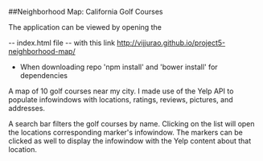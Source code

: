 ##Neighborhood Map: California Golf Courses

The application can be viewed by opening the 

-- index.html file 
-- with this link
   http://vijjurao.github.io/project5-neighborhood-map/

* When downloading repo 'npm install' and 'bower install' for dependencies

A map of 10 golf courses near my city. I made use of the Yelp API to populate infowindows with locations, ratings, reviews, pictures, and addresses.

A search bar filters the golf courses by name. Clicking on the list will open the locations corresponding marker's infowindow. The markers can be clicked as well to display the infowindow with the Yelp content about that location.
